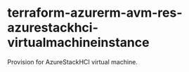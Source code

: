 # terraform-azurerm-avm-res-azurestackhci-virtualmachineinstance

Provision for AzureStackHCI virtual machine.
